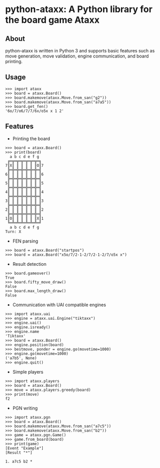 # python-ataxx: A Python library for the board game Ataxx

## About
python-ataxx is written in Python 3 and supports basic features such as move generation, move validation, engine communication, and board printing.

## Usage
```Python3
>>> import ataxx
>>> board = ataxx.Board()
>>> board.makemove(ataxx.Move.from_san("g2"))
>>> board.makemove(ataxx.Move.from_san("a7a5"))
>>> board.get_fen()
'6o/7/o6/7/7/6x/o5x x 1 2'
```

## Features
* Printing the board
```Python3
>>> board = ataxx.Board()
>>> print(board)
  a b c d e f g
 ╔═╦═╦═╦═╦═╦═╦═╗
7║X║ ║ ║ ║ ║ ║O║7
 ╠═╬═╬═╬═╬═╬═╬═╣
6║ ║ ║ ║ ║ ║ ║ ║6
 ╠═╬═╬═╬═╬═╬═╬═╣
5║ ║ ║ ║ ║ ║ ║ ║5
 ╠═╬═╬═╬═╬═╬═╬═╣
4║ ║ ║ ║ ║ ║ ║ ║4
 ╠═╬═╬═╬═╬═╬═╬═╣
3║ ║ ║ ║ ║ ║ ║ ║3
 ╠═╬═╬═╬═╬═╬═╬═╣
2║ ║ ║ ║ ║ ║ ║ ║2
 ╠═╬═╬═╬═╬═╬═╬═╣
1║O║ ║ ║ ║ ║ ║X║1
 ╚═╩═╩═╩═╩═╩═╩═╝
  a b c d e f g
Turn: X
```

* FEN parsing
```Python3
>>> board = ataxx.Board("startpos")
>>> board = ataxx.Board("x5o/7/2-1-2/7/2-1-2/7/o5x x")
```

* Result detection
```Python3
>>> board.gameover()
True
>>> board.fifty_move_draw()
False
>>> board.max_length_draw()
False
```

* Communication with UAI compatible engines
```Python3
>>> import ataxx.uai
>>> engine = ataxx.uai.Engine("tiktaxx")
>>> engine.uai()
>>> engine.isready()
>>> engine.name
'Tiktaxx'
>>> board = ataxx.Board()
>>> engine.position(board)
>>> bestmove, ponder = engine.go(movetime=1000)
>>> engine.go(movetime=1000)
('a7b5', None)
>>> engine.quit()
```

* Simple players
```Python3
>>> import ataxx.players
>>> board = ataxx.Board()
>>> move = ataxx.players.greedy(board)
>>> print(move)
f2
```

* PGN writing
```Python3
>>> import ataxx.pgn
>>> board = ataxx.Board()
>>> board.makemove(ataxx.Move.from_san("a7c5"))
>>> board.makemove(ataxx.Move.from_san("b2"))
>>> game = ataxx.pgn.Game()
>>> game.from_board(board)
>>> print(game)
[Event "Example"]
[Result "*"]

1. a7c5 b2 *
```
